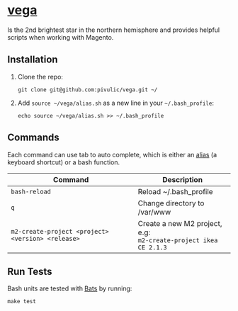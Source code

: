 # [vega](https://en.wikipedia.org/wiki/Vega)
Is the 2nd brightest star in the northern hemisphere and provides helpful scripts when working with Magento.

## Installation
1. Clone the repo:

    ```
    git clone git@github.com:pivulic/vega.git ~/
    ```
1. Add `source ~/vega/alias.sh` as a new line in your `~/.bash_profile`:

    ```
    echo source ~/vega/alias.sh >> ~/.bash_profile
    ```

## Commands
Each command can use tab to auto complete, which is either an [alias](http://www.tldp.org/LDP/abs/html/aliases.html) (a keyboard shortcut) or a bash function.

Command | Description
--- | ---
`bash-reload` | Reload ~/.bash_profile
`q` | Change directory to /var/www
`m2-create-project <project> <version> <release>` | Create a new M2 project, e.g: <br> `m2-create-project ikea CE 2.1.3`

## Run Tests
Bash units are tested with [Bats](https://github.com/sstephenson/bats) by running:

```
make test
```